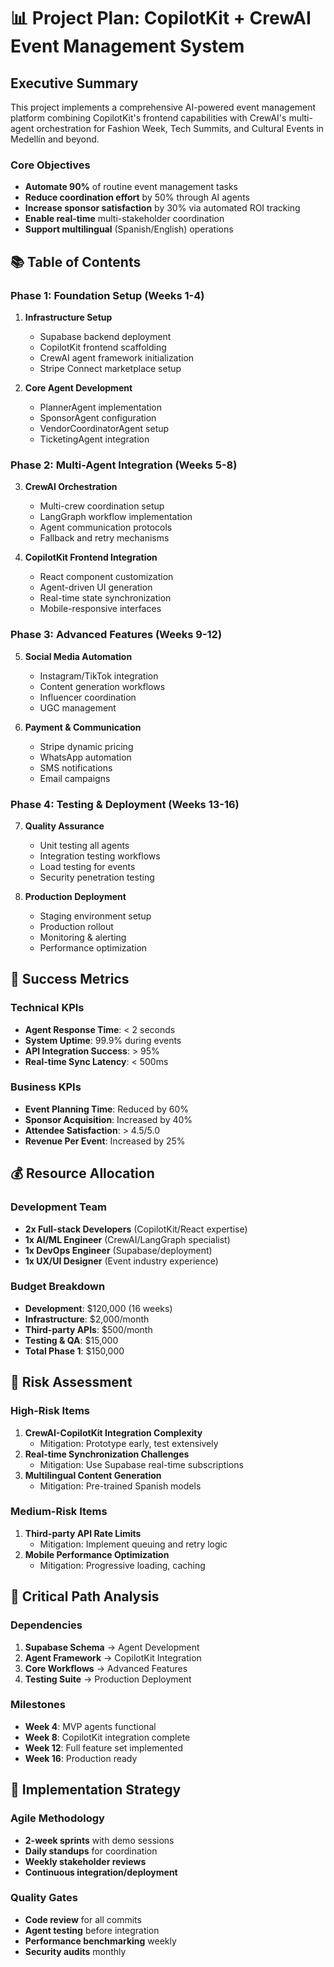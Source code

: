 # 📊 Project Plan: CopilotKit \+ CrewAI Event Management System

## Executive Summary

This project implements a comprehensive AI-powered event management platform combining CopilotKit's frontend capabilities with CrewAI's multi-agent orchestration for Fashion Week, Tech Summits, and Cultural Events in Medellín and beyond.

### Core Objectives

- **Automate 90%** of routine event management tasks  
- **Reduce coordination effort** by 50% through AI agents  
- **Increase sponsor satisfaction** by 30% via automated ROI tracking  
- **Enable real-time** multi-stakeholder coordination  
- **Support multilingual** (Spanish/English) operations

## 📚 Table of Contents

### Phase 1: Foundation Setup (Weeks 1-4)

1. **Infrastructure Setup**  
     
   - Supabase backend deployment  
   - CopilotKit frontend scaffolding  
   - CrewAI agent framework initialization  
   - Stripe Connect marketplace setup

   

2. **Core Agent Development**  
     
   - PlannerAgent implementation  
   - SponsorAgent configuration  
   - VendorCoordinatorAgent setup  
   - TicketingAgent integration

### Phase 2: Multi-Agent Integration (Weeks 5-8)

3. **CrewAI Orchestration**  
     
   - Multi-crew coordination setup  
   - LangGraph workflow implementation  
   - Agent communication protocols  
   - Fallback and retry mechanisms

   

4. **CopilotKit Frontend Integration**  
     
   - React component customization  
   - Agent-driven UI generation  
   - Real-time state synchronization  
   - Mobile-responsive interfaces

### Phase 3: Advanced Features (Weeks 9-12)

5. **Social Media Automation**  
     
   - Instagram/TikTok integration  
   - Content generation workflows  
   - Influencer coordination  
   - UGC management

   

6. **Payment & Communication**  
     
   - Stripe dynamic pricing  
   - WhatsApp automation  
   - SMS notifications  
   - Email campaigns

### Phase 4: Testing & Deployment (Weeks 13-16)

7. **Quality Assurance**  
     
   - Unit testing all agents  
   - Integration testing workflows  
   - Load testing for events  
   - Security penetration testing

   

8. **Production Deployment**  
     
   - Staging environment setup  
   - Production rollout  
   - Monitoring & alerting  
   - Performance optimization

## 🎯 Success Metrics

### Technical KPIs

- **Agent Response Time**: \< 2 seconds  
- **System Uptime**: 99.9% during events  
- **API Integration Success**: \> 95%  
- **Real-time Sync Latency**: \< 500ms

### Business KPIs

- **Event Planning Time**: Reduced by 60%  
- **Sponsor Acquisition**: Increased by 40%  
- **Attendee Satisfaction**: \> 4.5/5.0  
- **Revenue Per Event**: Increased by 25%

## 💰 Resource Allocation

### Development Team

- **2x Full-stack Developers** (CopilotKit/React expertise)  
- **1x AI/ML Engineer** (CrewAI/LangGraph specialist)  
- **1x DevOps Engineer** (Supabase/deployment)  
- **1x UX/UI Designer** (Event industry experience)

### Budget Breakdown

- **Development**: $120,000 (16 weeks)  
- **Infrastructure**: $2,000/month  
- **Third-party APIs**: $500/month  
- **Testing & QA**: $15,000  
- **Total Phase 1**: $150,000

## 🚨 Risk Assessment

### High-Risk Items

1. **CrewAI-CopilotKit Integration Complexity**  
   - Mitigation: Prototype early, test extensively  
2. **Real-time Synchronization Challenges**  
   - Mitigation: Use Supabase real-time subscriptions  
3. **Multilingual Content Generation**  
   - Mitigation: Pre-trained Spanish models

### Medium-Risk Items

1. **Third-party API Rate Limits**  
   - Mitigation: Implement queuing and retry logic  
2. **Mobile Performance Optimization**  
   - Mitigation: Progressive loading, caching

## 📅 Critical Path Analysis

### Dependencies

1. **Supabase Schema** → Agent Development  
2. **Agent Framework** → CopilotKit Integration  
3. **Core Workflows** → Advanced Features  
4. **Testing Suite** → Production Deployment

### Milestones

- **Week 4**: MVP agents functional  
- **Week 8**: CopilotKit integration complete  
- **Week 12**: Full feature set implemented  
- **Week 16**: Production ready

## 🔄 Implementation Strategy

### Agile Methodology

- **2-week sprints** with demo sessions  
- **Daily standups** for coordination  
- **Weekly stakeholder reviews**  
- **Continuous integration/deployment**

### Quality Gates

- **Code review** for all commits  
- **Agent testing** before integration  
- **Performance benchmarking** weekly  
- **Security audits** monthly

